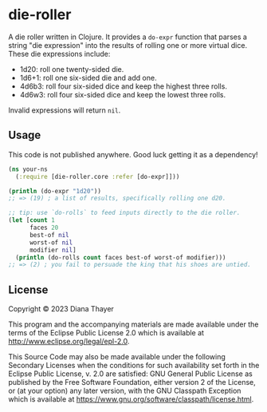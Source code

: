 # die-roller

A die roller written in Clojure. It provides a `do-expr` function that parses a string "die expression" into the results of rolling one or more virtual dice. These die expressions include:

- 1d20: roll one twenty-sided die.
- 1d6+1: roll one six-sided die and add one.
- 4d6b3: roll four six-sided dice and keep the highest three rolls.
- 4d6w3: roll four six-sided dice and keep the lowest three rolls.

Invalid expressions will return `nil`.

## Usage

This code is not published anywhere.
Good luck getting it as a dependency!

```clojure
(ns your-ns
  (:require [die-roller.core :refer [do-expr]]))

(println (do-expr "1d20"))
;; => (19) ; a list of results, specifically rolling one d20.

;; tip: use `do-rolls` to feed inputs directly to the die roller.
(let [count 1
      faces 20
      best-of nil
      worst-of nil
      modifier nil]
  (println (do-rolls count faces best-of worst-of modifier)))
;; => (2) ; you fail to persuade the king that his shoes are untied.
```

## License

Copyright © 2023 Diana Thayer

This program and the accompanying materials are made available under the
terms of the Eclipse Public License 2.0 which is available at
http://www.eclipse.org/legal/epl-2.0.

This Source Code may also be made available under the following Secondary
Licenses when the conditions for such availability set forth in the Eclipse
Public License, v. 2.0 are satisfied: GNU General Public License as published by
the Free Software Foundation, either version 2 of the License, or (at your
option) any later version, with the GNU Classpath Exception which is available
at https://www.gnu.org/software/classpath/license.html.
